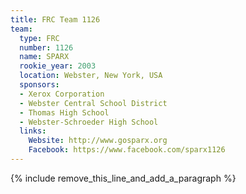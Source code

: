 ```yaml
---
title: FRC Team 1126
team:
  type: FRC
  number: 1126
  name: SPARX
  rookie_year: 2003
  location: Webster, New York, USA
  sponsors:
  - Xerox Corporation
  - Webster Central School District
  - Thomas High School
  - Webster-Schroeder High School
  links:
    Website: http://www.gosparx.org
    Facebook: https://www.facebook.com/sparx1126
---
```


{% include remove_this_line_and_add_a_paragraph %}